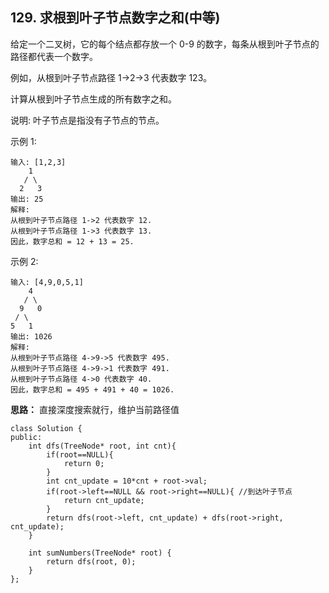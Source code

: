 ## 129. 求根到叶子节点数字之和(中等)
给定一个二叉树，它的每个结点都存放一个 0-9 的数字，每条从根到叶子节点的路径都代表一个数字。

例如，从根到叶子节点路径 1->2->3 代表数字 123。

计算从根到叶子节点生成的所有数字之和。

说明: 叶子节点是指没有子节点的节点。

示例 1:
```
输入: [1,2,3]
    1
   / \
  2   3
输出: 25
解释:
从根到叶子节点路径 1->2 代表数字 12.
从根到叶子节点路径 1->3 代表数字 13.
因此，数字总和 = 12 + 13 = 25.
```
示例 2:
```
输入: [4,9,0,5,1]
    4
   / \
  9   0
 / \
5   1
输出: 1026
解释:
从根到叶子节点路径 4->9->5 代表数字 495.
从根到叶子节点路径 4->9->1 代表数字 491.
从根到叶子节点路径 4->0 代表数字 40.
因此，数字总和 = 495 + 491 + 40 = 1026.
```
**思路：** 直接深度搜索就行，维护当前路径值
```
class Solution {
public:
    int dfs(TreeNode* root, int cnt){
        if(root==NULL){
            return 0;
        }
        int cnt_update = 10*cnt + root->val;
        if(root->left==NULL && root->right==NULL){ //到达叶子节点
            return cnt_update;
        }
        return dfs(root->left, cnt_update) + dfs(root->right, cnt_update);
    }

    int sumNumbers(TreeNode* root) {
        return dfs(root, 0);
    }
};
```
